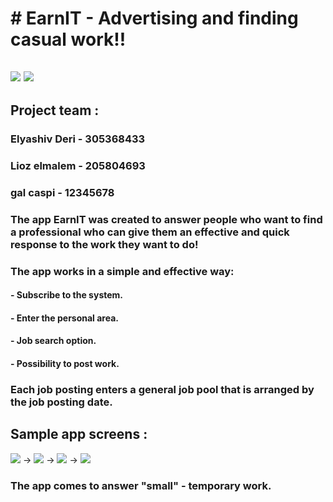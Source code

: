 # # EarnIT - Advertising and finding casual work!!

## ![](https://github.com/Elmalem/EarnIT/blob/master/IoT.jpg) ![](https://github.com/Elmalem/EarnIT/blob/master/eranit.gif)

## Project team :

### Elyashiv Deri - 305368433

### Lioz elmalem - 205804693 

### gal caspi - 12345678

### The app EarnIT was created to answer people who want to find a professional who can give them an effective and quick response to the work they want to do! 

### The app works in a simple and effective way:
#### - Subscribe to the system.
#### - Enter the personal area.
#### - Job search option.
#### - Possibility to post work.

### Each job posting enters a general job pool that is arranged by the job posting date.

## Sample app screens :

![](https://github.com/Elmalem/EarnIT/blob/master/Login.png) -> ![](https://github.com/Elmalem/EarnIT/blob/master/Register.png) -> ![](https://github.com/Elmalem/EarnIT/blob/master/Post.png) -> ![](https://github.com/Elmalem/EarnIT/blob/master/PostJob_1.png) 

### The app comes to answer "small" - temporary work.





